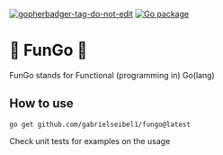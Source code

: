 <a href='https://github.com/jpoles1/gopherbadger' target='_blank'>![gopherbadger-tag-do-not-edit](https://img.shields.io/badge/Go%20Coverage-100%25-brightgreen.svg?longCache=true&style=flat)</a>
[![Go package](https://github.com/gabrielseibel1/fungo/actions/workflows/coverage.yaml/badge.svg)](https://github.com/gabrielseibel1/fungo/actions/workflows/coverage.yaml)

# 🍄 FunGo 🍄
FunGo stands for Functional (programming in) Go(lang)

## How to use

```shell
go get github.com/gabrielseibel1/fungo@latest
```

Check unit tests for examples on the usage